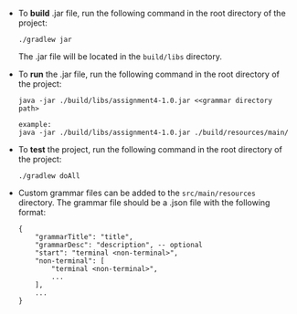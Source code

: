 - To **build** .jar file, run the following command in the root directory of the project:

    ```
    ./gradlew jar
    ```

  The .jar file will be located in the `build/libs` directory.


- To **run** the .jar file, run the following command in the root directory of the project:

    ```
    java -jar ./build/libs/assignment4-1.0.jar <<grammar directory path>
    
    example:
    java -jar ./build/libs/assignment4-1.0.jar ./build/resources/main/
    ```

- To **test** the project, run the following command in the root directory of the project:

    ```
    ./gradlew doAll
    ``` 

- Custom grammar files can be added to the `src/main/resources` directory. The grammar file should
  be a .json file with the following format:

    ```
    {
        "grammarTitle": "title",
        "grammarDesc": "description", -- optional
        "start": "terminal <non-terminal>",
        "non-terminal": [
            "terminal <non-terminal>",
            ...
        ],
        ...
    }
    ```